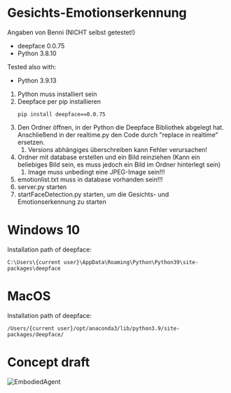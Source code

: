 # Gesichts-Emotionserkennung
Angaben von Benni (NICHT selbst getestet!)
- deepface 0.0.75
- Python 3.8.10

Tested also with:
- Python 3.9.13


1. Python muss installiert sein
2. Deepface per pip installieren
    ```
    pip install deepface==0.0.75
    ```
3. Den Ordner öffnen, in der Python die Deepface Bibliothek abgelegt hat. Anschließend in der realtime.py den Code durch "replace in realtime" ersetzen.
    1. Versions abhängiges überschreiben kann Fehler verursachen!
4. Ordner mit database erstellen und ein Bild reinziehen (Kann ein beliebiges Bild sein, es muss jedoch ein Bild im Ordner hinterlegt sein)
    1. Image muss unbedingt eine JPEG-Image sein!!!
5. emotionlist.txt muss in database vorhanden sein!!!
6. server.py starten
7. startFaceDetection.py starten, um die Gesichts- und Emotionserkennung zu starten 

# Windows 10
Installation path of deepface:
```
C:\Users\{current user}\AppData\Roaming\Python\Python39\site-packages\deepface
```

# MacOS
Installation path of deepface:
```
/Users/{current user}/opt/anaconda3/lib/python3.9/site-packages/deepface/
```

# Concept draft
![EmbodiedAgent](https://user-images.githubusercontent.com/57088396/222088665-946a89ac-7808-4f6d-931a-fc04d8f032b2.png)

